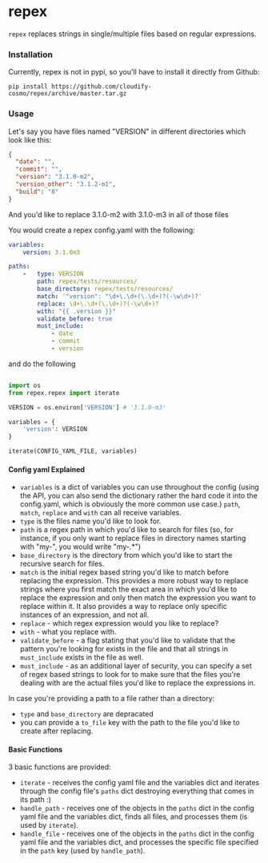 repex
=======

`repex` replaces strings in single/multiple files based on regular expressions.

### Installation

Currently, repex is not in pypi, so you'll have to install it directly from Github:

```shell
pip install https://github.com/cloudify-cosmo/repex/archive/master.tar.gz
```

### Usage

Let's say you have files named "VERSION" in different directories which look like this:

```json
{
  "date": "",
  "commit": "",
  "version": "3.1.0-m2",
  "version_other": "3.1.2-m1",
  "build": "8"
}
```

And you'd like to replace 3.1.0-m2 with 3.1.0-m3 in all of those files

You would create a repex config.yaml with the following:

```yaml
variables:
    version: 3.1.0m3

paths:
    -   type: VERSION
        path: repex/tests/resources/
        base_directory: repex/tests/resources/
        match: '"version": "\d+\.\d+(\.\d+)?(-\w\d+)?'
        replace: \d+\.\d+(\.\d+)?(-\w\d+)?
        with: "{{ .version }}"
        validate_before: true
        must_include:
            - date
            - commit
            - version
```

and do the following

```python

import os
from repex.repex import iterate

VERSION = os.environ['VERSION'] # '3.1.0-m3'

variables = {
    'version': VERSION
}

iterate(CONFIG_YAML_FILE, variables)
```

#### Config yaml Explained

- `variables` is a dict of variables you can use throughout the config (using the API, you can also send the dictionary rather the hard code it into the config.yaml, which is obviously the more common use case.) `path`, `match`, `replace` and `with` can all receive variables.
- `type` is the files name you'd like to look for.
- `path` is a regex path in which you'd like to search for files (so, for instance, if you only want to replace files in directory names starting with "my-", you would write "my-.*")
- `base_directory` is the directory from which you'd like to start the recursive search for files.
- `match` is the initial regex based string you'd like to match before replacing the expression. This provides a more robust way to replace strings where you first match the exact area in which you'd like to replace the expression and only then match the expression you want to replace within it. It also provides a way to replace only specific instances of an expression, and not all.
- `replace` - which regex expression would you like to replace?
- `with` - what you replace with.
- `validate_before` - a flag stating that you'd like to validate that the pattern you're looking for exists in the file and that all strings in `must_include` exists in the file as well.
- `must_include` - as an additional layer of security, you can specify a set of regex based strings to look for to make sure that the files you're dealing with are the actual files you'd like to replace the expressions in.

In case you're providing a path to a file rather than a directory:

- `type` and `base_directory` are depracated
- you can provide a `to_file` key with the path to the file you'd like to create after replacing.

#### Basic Functions

3 basic functions are provided:

- `iterate` - receives the config yaml file and the variables dict and iterates through the config file's `paths` dict destroying everything that comes in its path :)
- `handle_path` - receives one of the objects in the `paths` dict in the config yaml file and the variables dict, finds all files, and processes them (is used by `iterate`).
- `handle_file` - receives one of the objects in the `paths` dict in the config yaml file and the variables dict, and processes the specific file specified in the `path` key (used by `handle_path`).